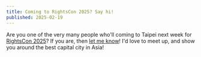 ```yaml
---
title: Coming to RightsCon 2025? Say hi!
published: 2025-02-19
---
```


Are you one of the very many people who'll coming to Taipei next week for [RightsCon 2025](https://www.rightscon.org/)? If you are, then [let me know](/contact)! I'd love to meet up, and show you around the best capital city in Asia!
